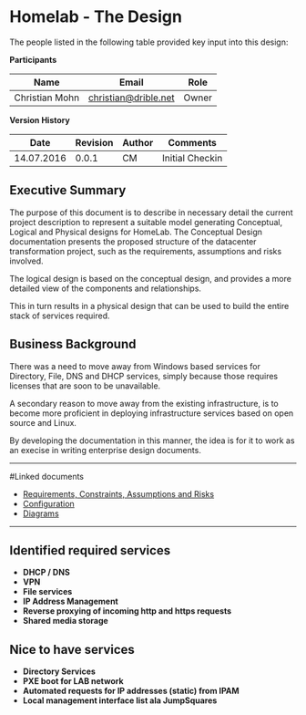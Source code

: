 # Homelab - The Design

The people listed in the following table provided key input into this design:

**Participants**

|Name|Email|Role|
|---|---|---|
|Christian Mohn|christian@drible.net|Owner|

**Version History**

|Date|Revision|Author|Comments|
|---|---|---|---|
|14.07.2016|0.0.1|CM|Initial Checkin

## Executive Summary

The purpose of this document is to describe in necessary detail the current project description to represent a suitable model generating Conceptual, Logical and Physical designs for HomeLab. The Conceptual Design documentation presents the proposed structure of the datacenter transformation project, such as the requirements, assumptions and risks involved.

The logical design is based on the conceptual design, and provides a more detailed view of the components and relationships.

This in turn results in a physical design that can be used to build the entire stack of services required.


## Business Background

There was a need to move away from Windows based services for Directory, File, DNS and DHCP services, simply because those requires licenses that are soon to be unavailable.

A secondary reason to move away from the existing infrastructure, is to become more proficient in deploying infrastructure services based on open source and Linux.

By developing the documentation in this manner, the idea is for it to work as an execise in writing enterprise design documents.

---

#Linked documents

- [Requirements, Constraints, Assumptions and Risks](RCAR.md)
- [Configuration](Configuration.md)
- [Diagrams](Diagrams.md)


---

## Identified required services
  - **DHCP / DNS**
  - **VPN**
  - **File services**
  - **IP Address Management**
  - **Reverse proxying of incoming http and https requests**
  - **Shared media storage**

## Nice to have services
- **Directory Services**
- **PXE boot for LAB network**
- **Automated requests for IP addresses (static) from IPAM**
- **Local management interface list ala JumpSquares**